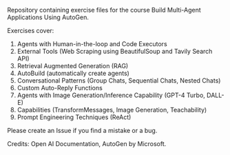 Repository containing exercise files for the course Build Multi-Agent Applications Using AutoGen.

Exercises cover:
1. Agents with Human-in-the-loop and Code Executors
2. External Tools (Web Scraping using BeautifulSoup and Tavily Search API)
3. Retrieval Augmented Generation (RAG)
4. AutoBuild (automatically create agents)
5. Conversational Patterns (Group Chats, Sequential Chats, Nested Chats)
6. Custom Auto-Reply Functions
7. Agents with Image Generation/Inference Capability (GPT-4 Turbo, DALL-E)
8. Capabilities (TransformMessages, Image Generation, Teachability)
9. Prompt Engineering Techniques (ReAct)

Please create an Issue if you find a mistake or a bug. 

Credits: Open AI Documentation, AutoGen by Microsoft.
